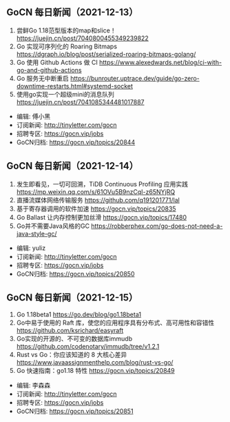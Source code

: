 
## GoCN 每日新闻（2021-12-13）

1. 尝鲜Go 1.18范型版本的map和slice！ https://juejin.cn/post/7040800455349239822
2. Go 实现可序列化的 Roaring Bitmaps https://dgraph.io/blog/post/serialized-roaring-bitmaps-golang/
3. Go 使用 Github Actions 做 CI https://www.alexedwards.net/blog/ci-with-go-and-github-actions
4. Go 服务无中断重启 https://bunrouter.uptrace.dev/guide/go-zero-downtime-restarts.html#systemd-socket
5. 使用go实现一个超级mini的消息队列 https://juejin.cn/post/7041085344481017887

- 编辑: 傅小黑
- 订阅新闻: http://tinyletter.com/gocn
- 招聘专区: https://gocn.vip/jobs
- GoCN归档: https://gocn.vip/topics/20844


## GoCN 每日新闻（2021-12-14）

1. 发生即看见，一切可回溯，TiDB  Continuous Profiling 应用实践 https://mp.weixin.qq.com/s/61OVu5B9nzCqI-z65NYjRQ
2. 直播流媒体网络传输服务 https://github.com/q191201771/lal
3. 基于寄存器调用的软件加速 https://gocn.vip/topics/20835
4. Go Ballast 让内存控制更加丝滑 https://gocn.vip/topics/17480
5. Go并不需要Java风格的GC https://robberphex.com/go-does-not-need-a-java-style-gc/

- 编辑: yuliz
- 订阅新闻: http://tinyletter.com/gocn
- 招聘专区: https://gocn.vip/jobs
- GoCN归档: https://gocn.vip/topics/20850

## GoCN 每日新闻（2021-12-15）

1. Go 1.18beta1 https://go.dev/blog/go1.18beta1
2. Go中易于使用的 Raft 库，使您的应用程序具有分布式、高可用性和容错性 https://github.com/ksrichard/easyraft
3. Go实现的开源的、不可变的数据库immudb  https://github.com/codenotary/immudb/tree/v1.2.1
4. Rust vs Go：你应该知道的 8 大核心差异 https://www.javaassignmenthelp.com/blog/rust-vs-go/
5. Go 快速指南：go1.18 特性 https://gocn.vip/topics/20849

- 编辑: 李森森
- 订阅新闻: http://tinyletter.com/gocn
- 招聘专区: https://gocn.vip/jobs
- GoCN归档: https://gocn.vip/topics/20851
